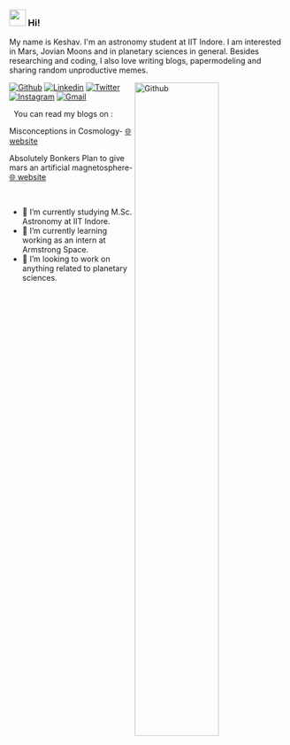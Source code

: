 <!--img  alt="banner" src="https://github.com/montjoile/montjoile/blob/main/banner.jpg" />-->

### <img src="https://media.giphy.com/media/hvRJCLFzcasrR4ia7z/giphy.gif" width="30px"> Hi!

My name is Keshav. I'm an astronomy student at IIT Indore. I am interested in Mars, Jovian Moons and in planetary sciences in general. Besides researching and coding, I also love writing blogs, papermodeling and sharing random unproductive memes.

<img width="55%" align="right" alt="Github" src="https://raw.githubusercontent.com/mars-orbiter/keshav-aggarwal/main/image.svg" />

[![Github](https://img.shields.io/badge/-Github-330c83?style=flat&logo=Github&logoColor=white)](https://github.com/mars-orbiter)
[![Linkedin](https://img.shields.io/badge/-LinkedIn-330c83?style=flat&logo=Linkedin&logoColor=white)](https://www.linkedin.com/in/dev-aggarwal/)
[![Twitter](https://img.shields.io/badge/-Twitter-330c83?style=flat&logo=Twitter&logoColor=white)](https://twitter.com/Keshav__Dev)
[![Instagram](https://img.shields.io/badge/-Instagram-330c83?style=flat&labelColor=330c83&logo=instagram&logoColor=white)](https://www.instagram.com/dev____1/)
[![Gmail](https://img.shields.io/badge/-Gmail-330c83?style=flat&logo=Gmail&logoColor=white)](mailto:msc2103121014@iiti.ac.in)

&nbsp;
You can read my blogs on :

Misconceptions in Cosmology- [🌐 website](https://sites.google.com/view/sarcblogs/blog-1?authuser=1)

Absolutely Bonkers Plan to give mars an artificial magnetosphere- [🌐 website](https://sites.google.com/view/sarcblogs/blog-2)

&nbsp;

- 🔭 I’m currently studying M.Sc. Astronomy at IIT Indore.
- 🌱 I’m currently learning working as an intern at Armstrong Space.
- 👯 I’m looking to work on anything related to planetary sciences.
